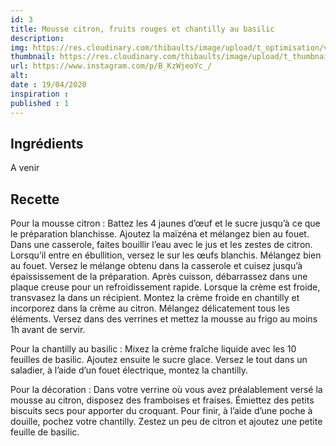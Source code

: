 ```yaml
---
id: 3
title: Mousse citron, fruits rouges et chantilly au basilic
description: 
img: https://res.cloudinary.com/thibaults/image/upload/t_optimisation/v1600517796/Recipes/20200419_mousse_citron.jpg
thumbnail: https://res.cloudinary.com/thibaults/image/upload/t_thumbnail_josie/v1600517796/Recipes/20200419_mousse_citron.jpg
url: https://www.instagram.com/p/B_KzWjeoYc_/
alt: 
date : 19/04/2020
inspiration :
published : 1
---
```


## Ingrédients

A venir

## Recette
 Pour la mousse citron :
 Battez les 4 jaunes d’œuf et le sucre jusqu’à ce que le préparation blanchisse.
 Ajoutez la maïzéna et mélangez bien au fouet.
 Dans une casserole, faites bouillir l’eau avec le jus et les zestes de citron. Lorsqu’il entre en ébullition, versez le sur les œufs blanchis. Mélangez bien au fouet.
 Versez le mélange obtenu dans la casserole et cuisez jusqu’à épaississement de la préparation.
 Après cuisson, débarrassez dans une plaque creuse pour un refroidissement rapide.
 Lorsque la crème est froide, transvasez la dans un récipient.
 Montez la crème froide en chantilly et incorporez dans la crème au citron.
 Mélangez délicatement tous les éléments.
 Versez dans des verrines et mettez la mousse au frigo au moins 1h avant de servir.
 
 Pour la chantilly au basilic :
 Mixez la crème fraîche liquide avec les 10 feuilles de basilic. Ajoutez ensuite le sucre glace.
 Versez le tout dans un saladier, à l’aide d’un fouet électrique, montez la chantilly.
 
 Pour la décoration :
 Dans votre verrine où vous avez préalablement versé la mousse au citron, disposez des framboises et fraises. Émiettez des petits biscuits secs pour apporter du croquant.
 Pour finir, à l’aide d’une poche à douille, pochez votre chantilly. Zestez un peu de citron et ajoutez une petite feuille de basilic.